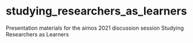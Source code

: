 # studying_researchers_as_learners
Presentation materials for the aimos 2021 discussion session Studying Researchers as Learners
